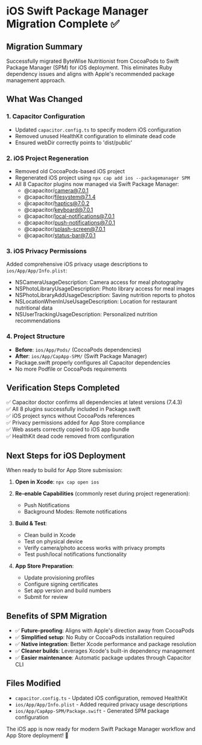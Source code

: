 # iOS Swift Package Manager Migration Complete ✅

## Migration Summary
Successfully migrated ByteWise Nutritionist from CocoaPods to Swift Package Manager (SPM) for iOS deployment. This eliminates Ruby dependency issues and aligns with Apple's recommended package management approach.

## What Was Changed

### 1. Capacitor Configuration
- Updated `capacitor.config.ts` to specify modern iOS configuration
- Removed unused HealthKit configuration to eliminate dead code
- Ensured webDir correctly points to 'dist/public'

### 2. iOS Project Regeneration
- Removed old CocoaPods-based iOS project
- Regenerated iOS project using `npx cap add ios --packagemanager SPM`
- All 8 Capacitor plugins now managed via Swift Package Manager:
  - @capacitor/camera@7.0.1
  - @capacitor/filesystem@7.1.4
  - @capacitor/haptics@7.0.2
  - @capacitor/keyboard@7.0.1
  - @capacitor/local-notifications@7.0.1
  - @capacitor/push-notifications@7.0.1
  - @capacitor/splash-screen@7.0.1
  - @capacitor/status-bar@7.0.1

### 3. iOS Privacy Permissions
Added comprehensive iOS privacy usage descriptions to `ios/App/App/Info.plist`:
- NSCameraUsageDescription: Camera access for meal photography
- NSPhotoLibraryUsageDescription: Photo library access for meal images
- NSPhotoLibraryAddUsageDescription: Saving nutrition reports to photos
- NSLocationWhenInUseUsageDescription: Location for restaurant nutritional data
- NSUserTrackingUsageDescription: Personalized nutrition recommendations

### 4. Project Structure
- **Before**: `ios/App/Pods/` (CocoaPods dependencies)
- **After**: `ios/App/CapApp-SPM/` (Swift Package Manager)
- Package.swift properly configures all Capacitor dependencies
- No more Podfile or CocoaPods requirements

## Verification Steps Completed

✅ Capacitor doctor confirms all dependencies at latest versions (7.4.3)  
✅ All 8 plugins successfully included in Package.swift  
✅ iOS project syncs without CocoaPods references  
✅ Privacy permissions added for App Store compliance  
✅ Web assets correctly copied to iOS app bundle  
✅ HealthKit dead code removed from configuration  

## Next Steps for iOS Deployment

When ready to build for App Store submission:

1. **Open in Xcode**: `npx cap open ios`

2. **Re-enable Capabilities** (commonly reset during project regeneration):
   - Push Notifications
   - Background Modes: Remote notifications

3. **Build & Test**:
   - Clean build in Xcode
   - Test on physical device
   - Verify camera/photo access works with privacy prompts
   - Test push/local notifications functionality

4. **App Store Preparation**:
   - Update provisioning profiles
   - Configure signing certificates
   - Set app version and build numbers
   - Submit for review

## Benefits of SPM Migration

- ✅ **Future-proofing**: Aligns with Apple's direction away from CocoaPods
- ✅ **Simplified setup**: No Ruby or CocoaPods installation required
- ✅ **Native integration**: Better Xcode performance and package resolution
- ✅ **Cleaner builds**: Leverages Xcode's built-in dependency management
- ✅ **Easier maintenance**: Automatic package updates through Capacitor CLI

## Files Modified

- `capacitor.config.ts` - Updated iOS configuration, removed HealthKit
- `ios/App/App/Info.plist` - Added required privacy usage descriptions
- `ios/App/CapApp-SPM/Package.swift` - Generated SPM package configuration

The iOS app is now ready for modern Swift Package Manager workflow and App Store deployment! 🚀